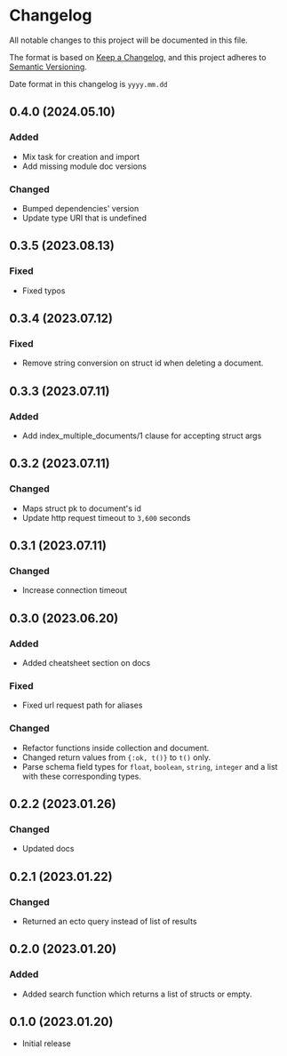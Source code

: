 # Changelog

All notable changes to this project will be documented in this file.

The format is based on [Keep a Changelog](https://keepachangelog.com/en/1.0.0/),
and this project adheres to [Semantic Versioning](https://semver.org/spec/v2.0.0.html).

Date format in this changelog is `yyyy.mm.dd`

## 0.4.0 (2024.05.10)

### Added

- Mix task for creation and import
- Add missing module doc versions

### Changed

- Bumped dependencies' version
- Update type URI that is undefined

## 0.3.5 (2023.08.13)

### Fixed

- Fixed typos

## 0.3.4 (2023.07.12)

### Fixed

- Remove string conversion on struct id when deleting a document.

## 0.3.3 (2023.07.11)

### Added

- Add index_multiple_documents/1 clause for accepting struct args

## 0.3.2 (2023.07.11)

### Changed

- Maps struct pk to document's id
- Update http request timeout to `3,600` seconds

## 0.3.1 (2023.07.11)

### Changed

- Increase connection timeout

## 0.3.0 (2023.06.20)

### Added

- Added cheatsheet section on docs

### Fixed

- Fixed url request path for aliases

### Changed

- Refactor functions inside collection and document.
- Changed return values from `{:ok, t()}` to `t()` only.
- Parse schema field types for `float`, `boolean`, `string`, `integer` and a list with these corresponding types.

## 0.2.2 (2023.01.26)

### Changed

- Updated docs

## 0.2.1 (2023.01.22)

### Changed

- Returned an ecto query instead of list of results

## 0.2.0 (2023.01.20)

### Added

- Added search function which returns a list of structs or empty.

## 0.1.0 (2023.01.20)

- Initial release
